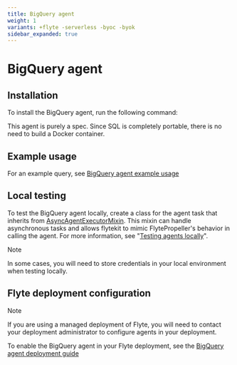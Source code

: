```yaml
---
title: BigQuery agent
weight: 1
variants: +flyte -serverless -byoc -byok
sidebar_expanded: true
---
```


# BigQuery agent

## Installation

To install the BigQuery agent, run the following command:

This agent is purely a spec. Since SQL is completely portable, there is no need to build a Docker container.

## Example usage

For an example query, see [BigQuery agent example usage](./bigquery_agent_example_usage)

## Local testing

To test the BigQuery agent locally, create a class for the agent task that inherits from [AsyncAgentExecutorMixin](https://github.com/flyteorg/flytekit/blob/master/flytekit/extend/backend/base_agent.py#L262). This mixin can handle asynchronous tasks and allows flytekit to mimic FlytePropeller's behavior in calling the agent. For more information, see "[Testing agents locally](https://docs.flyte.org/en/latest/flyte_agents/testing_agents_in_a_local_python_environment.html)".

> [!NOTE]
>
> In some cases, you will need to store credentials in your local environment when testing locally.
>

## Flyte deployment configuration

> [!NOTE]
> If you are using a managed deployment of Flyte, you will need to contact your deployment administrator to configure agents in your deployment.

To enable the BigQuery agent in your Flyte deployment, see the [BigQuery agent deployment guide](/deployment/agents/bigquery.html#deployment-agent-setup-bigquery)

